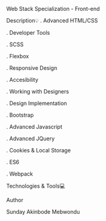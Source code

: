 Web Stack Specialization - Front-end








Description:bulb:
. Advanced HTML/CSS

. Developer Tools

. SCSS

. Flexbox

. Responsive Design

. Accesibility

. Working with Designers

. Design Implementation

. Bootstrap

. Advanced Javascript

. Advanced JQuery

. Cookies & Local Storage

. ES6

. Webpack



Technologies & Tools:computer:



Author

Sunday Akinbode Mebwondu
